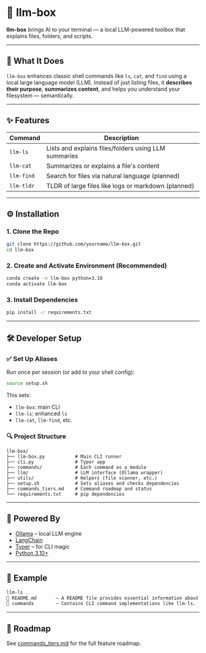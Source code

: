# 🧠 llm-box

**llm-box** brings AI to your terminal — a local LLM-powered toolbox that explains files, folders, and scripts.

---

## 🚀 What It Does

`llm-box` enhances classic shell commands like `ls`, `cat`, and `find` using a local large language model (LLM). Instead of just listing files, it **describes their purpose**, **summarizes content**, and helps you understand your filesystem — semantically.

---

## ✨ Features

| Command       | Description |
|---------------|-------------|
| `llm-ls`      | Lists and explains files/folders using LLM summaries |
| `llm-cat`     | Summarizes or explains a file's content |
| `llm-find`    | Search for files via natural language (planned) |
| `llm-tldr`    | TLDR of large files like logs or markdown (planned) |

---

## ⚙️ Installation

### 1. Clone the Repo

```bash
git clone https://github.com/yourname/llm-box.git
cd llm-box
```

### 2. Create and Activate Environment (Recommended)

```bash
conda create -n llm-box python=3.10
conda activate llm-box
```

### 3. Install Dependencies

```bash
pip install -r requirements.txt
```

---

## 🛠️ Developer Setup

### ✅ Set Up Aliases

Run once per session (or add to your shell config):

```bash
source setup.sh
```

This sets:
- `llm-box`: main CLI
- `llm-ls`: enhanced `ls`
- `llm-cat`, `llm-find`, etc.

### 🔍 Project Structure

```
llm-box/
├── llm-box.py           # Main CLI runner
├── cli.py               # Typer app
├── commands/            # Each command as a module
├── llm/                 # LLM interface (Ollama wrapper)
├── utils/               # Helpers (file scanner, etc.)
├── setup.sh             # Sets aliases and checks dependencies
├── commands_tiers.md    # Command roadmap and status
└── requirements.txt     # pip dependencies
```

---

## 🧠 Powered By

- [Ollama](https://ollama.com) – local LLM engine
- [LangChain](https://www.langchain.com)
- [Typer](https://typer.tiangolo.com) – for CLI magic
- [Python 3.10+](https://www.python.org)

---

## 🤖 Example

```bash
llm-ls .
📄 README.md       – A README file provides essential information about a project or software package.
📁 commands        – Contains CLI command implementations like llm-ls.
```

---

## 📌 Roadmap

See [commands_tiers.md](./commands_tiers.md) for the full feature roadmap.